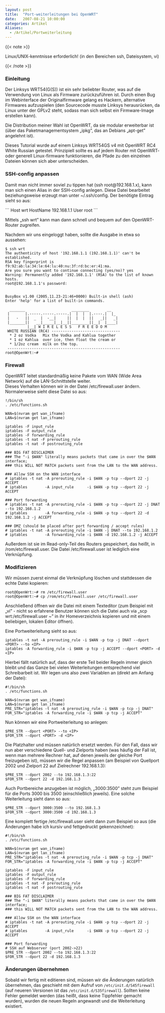```yaml
---
layout: post
title:  "Port-weiterleitungen bei OpenWRT"
date:   2007-08-21 10:00:00
categories: Artikel
Aliases:
  - /Artikel/Portweiterleitung
---
```


{{< note >}}

Linux/UNIX-kenntnisse erforderlich! (in den Bereichen ssh, Dateisystem, vi)

{{< /note >}}

<h3>Einleitung</h3>

<p>
Der Linksys WRT54(G(S)) ist ein sehr beliebter Router, was auf die Verwendung
von Linux als Firmware zurückzuführen ist. Durch einen Bug im
Webinterface der Originalfirmware gelang es Hackern, alternative Firmwares
aufzuspielen (den Sourcecode musste Linksys herausrücken, da Linux unter
der GPLv2 steht, sodass man sich selbst ein Firmware-Image erstellen kann).
</p>

<p>
Die Distribution meiner Wahl ist OpenWRT, da sie modular erweiterbar ist (über
das Paketmanagementsystem „ipkg”, das an Debians „apt-get” angelehnt ist).
</p>

<p>
Dieses Tutorial wurde auf einem Linksys WRT54GS v4 mit OpenWRT RC4 White
Russian getestet. Prinzipiell sollte es auf jedem Router mit OpenWRT- oder
generell Linux-firmware funktionieren, die Pfade zu den einzelnen Dateien
können sich aber unterscheiden.
</p>

<h3>SSH-config anpassen</h3>
<p>
Damit man nicht immer soviel zu tippen hat (ssh root@192.168.1.x), kann man
sich einen Alias in der SSH-config anlegen. Diese Datei bearbeitet
beziehungsweise erzeugt man unter ~/.ssh/config. Der benötigte Eintrag sieht so
aus:
</p>
```
Host wrt
    HostName 192.168.1.1
    User root
```
<p>
Mittels „ssh wrt” kann man dann schnell und bequem auf den OpenWRT-Router
zugreifen.
</p>

<p>
Nachdem wir uns eingeloggt haben, sollte die Ausgabe in etwa so aussehen:
</p>

```
$ ssh wrt
The authenticity of host '192.168.1.1 (192.168.1.1)' can't be established.
RSA key fingerprint is f9:92:ab:la:34:le:64:lu:40:nu:3f:rd:bc:er:41:ma.
Are you sure you want to continue connecting (yes/no)? yes
Warning: Permanently added '192.168.1.1' (RSA) to the list of known hosts.
root@192.168.1.1's password: 


BusyBox v1.00 (2005.11.23-21:46+0000) Built-in shell (ash)
Enter 'help' for a list of built-in commands.

  _______                     ________        __
 |       |.-----.-----.-----.|  |  |  |.----.|  |_
 |   -   ||  _  |  -__|     ||  |  |  ||   _||   _|
 |_______||   __|_____|__|__||________||__|  |____|
          |__| W I R E L E S S   F R E E D O M
 WHITE RUSSIAN (RC4) -------------------------------
  * 2 oz Vodka   Mix the Vodka and Kahlua together
  * 1 oz Kahlua  over ice, then float the cream or
  * 1/2oz cream  milk on the top.
 ---------------------------------------------------
root@OpenWrt:~#
```

<h3>Firewall</h3>
<p>
OpenWRT leitet standardmäßig keine Pakete vom WAN (Wide Area Network) auf die
LAN-Schnittstelle weiter.<br>
Dieses Verhalten können wir in der Datei /etc/firewall.user ändern.
Normalerweise sieht diese Datei so aus:
</p>

```
!/bin/sh
. /etc/functions.sh

WAN=$(nvram get wan_ifname)
LAN=$(nvram get lan_ifname)

iptables -F input_rule
iptables -F output_rule
iptables -F forwarding_rule
iptables -t nat -F prerouting_rule
iptables -t nat -F postrouting_rule

### BIG FAT DISCLAIMER
### The "-i $WAN" literally means packets that came in over the $WAN interface;
### this WILL NOT MATCH packets sent from the LAN to the WAN address.

### Allow SSH on the WAN interface
# iptables -t nat -A prerouting_rule -i $WAN -p tcp --dport 22 -j ACCEPT
# iptables        -A input_rule      -i $WAN -p tcp --dport 22 -j ACCEPT

### Port forwarding
# iptables -t nat -A prerouting_rule -i $WAN -p tcp --dport 22 -j DNAT --to 192.168.1.2
# iptables        -A forwarding_rule -i $WAN -p tcp --dport 22 -d 192.168.1.2 -j ACCEPT

### DMZ (should be placed after port forwarding / accept rules)
# iptables -t nat -A prerouting_rule -i $WAN -j DNAT --to 192.168.1.2
# iptables        -A forwarding_rule -i $WAN -d 192.168.1.2 -j ACCEPT
```

<p>
Außerdem ist sie im Read-only-Teil des Routers gespeichert, das heißt, in
/rom/etc/firewall.user. Die Datei /etc/firewall.user ist lediglich eine
Verknüpfung.
</p>

<h3>Modifizieren</h3>
<p>
Wir müssen zuerst einmal die Verknüpfung löschen und stattdessen die echte
Datei kopieren:
</p>

```
root@OpenWrt:~# rm /etc/firewall.user
root@OpenWrt:~# cp /rom/etc/firewall.user /etc/firewall.user
```

<p>
Anschließend öffnen wir die Datei mit einem Texteditor (zum Beispiel mit „vi” -
nicht so erfahrene Benutzer können sich die Datei auch via „scp
wrt:/etc/firewall.user ~” in ihr Homeverzeichnis kopieren und mit einem
beliebigen, lokalen Editor öffnen).
</p>

<p>
Eine Portweiterleitung sieht so aus:
</p>

```
iptables -t nat -A prerouting_rule -i $WAN -p tcp -j DNAT --dport <PORT> --to <IP>
iptables -A forwarding_rule -i $WAN -p tcp -j ACCEPT --dport <PORT> -d <IP>
```

<p>
Hierbei fällt natürlich auf, dass der erste Teil beider Regeln immer gleich
bleibt und das Ganze bei vielen Weiterleitungen entsprechend viel Schreibarbeit
ist. Wir legen uns also zwei Variablen an (direkt am Anfang der Datei):
</p>

```
#!/bin/sh
. /etc/functions.sh

WAN=$(nvram get wan_ifname)
LAN=$(nvram get lan_ifname)
PRE_STR="iptables -t nat -A prerouting_rule -i $WAN -p tcp -j DNAT"
FOR_STR="iptables -A forwarding_rule -i $WAN -p tcp -j ACCEPT"
```

Nun können wir eine Portweiterleitung so anlegen:

```
$PRE_STR --dport <PORT> --to <IP>
$FOR_STR --dport <PORT> -d <IP>
```

<p>
Die Platzhalter <PORT> und <IP> müssen natürlich
ersetzt werden. Für den Fall, dass wir nun aber verschiedene Quell- und
Zielports haben (was häufig der Fall ist, wenn man mehrere Rechner hat, auf
denen jeweils der gleiche Port freizugeben ist), müssen wir die Regel anpassen
(am Beispiel von Quellport 2002 und Zielport 22 auf Zielrechner 192.168.1.3):
</p>

```
$PRE_STR --dport 2002 --to 192.168.1.3:22
$FOR_STR --dport 22 -d 192.168.1.3
```

<p>
Auch Portbereiche anzugeben ist möglich, „3000:3500” steht zum Beispiel für die
Ports 3000 bis 3500 (einschließlich jeweils). Eine solche Weiterleitung sieht
dann so aus:
</p>

```
$PRE_STR --dport 3000:3500 --to 192.168.1.3
$FOR_STR --dport 3000:3500 -d 192.168.1.3
```

<p>
Eine komplett fertige /etc/firewall.user sieht dann zum Beispiel so aus (die
Änderungen habe ich kursiv und fettgedruckt gekennzeichnet):
</p>

```
#!/bin/sh
. /etc/functions.sh

WAN=$(nvram get wan_ifname)
LAN=$(nvram get lan_ifname)
PRE_STR="iptables -t nat -A prerouting_rule -i $WAN -p tcp -j DNAT"
FOR_STR="iptables -A forwarding_rule -i $WAN -p tcp -j ACCEPT"

iptables -F input_rule
iptables -F output_rule
iptables -F forwarding_rule
iptables -t nat -F prerouting_rule
iptables -t nat -F postrouting_rule

### BIG FAT DISCLAIMER
### The "-i $WAN" literally means packets that came in over the $WAN interface;
### this WILL NOT MATCH packets sent from the LAN to the WAN address.

### Allow SSH on the WAN interface
# iptables -t nat -A prerouting_rule -i $WAN -p tcp --dport 22 -j ACCEPT
# iptables        -A input_rule      -i $WAN -p tcp --dport 22 -j ACCEPT

### Port forwarding
# SSH auf Webserver (port 2002->22)
$PRE_STR --dport 2002 --to 192.168.1.3:22
$FOR_STR --dport 22 -d 192.168.1.3
```

<h3>Änderungen übernehmen</h3>
<p>
Sobald wir fertig mit editieren sind, müssen wir die Änderungen natürlich
übernehmen, das geschieht mit dem Aufruf von
<code>/etc/init.d/S45firewall</code> (auf neueren Versionen ist das
<code>/etc/init.d/S35firewall</code>). Sollten keine Fehler gemeldet werden
(das heißt, dass keine Tippfehler gemacht wurden), wurden die neuen Regeln
angewandt und die Weiterleitung existiert.
</p>
